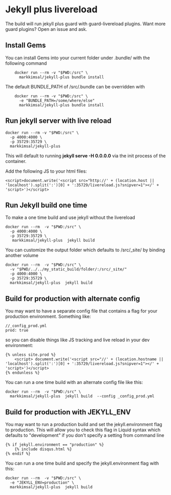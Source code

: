 Jekyll plus livereload
=====

The build will run jekyll plus guard with guard-livereload plugins.  Want more guard plugins?  Open an issue and ask.

Install Gems
----

You can install Gems into your current folder under .bundle/ with the following command

```
    docker run --rm -v "$PWD:/src" \
      markkimsal/jekyll-plus bundle install
```

The default BUNDLE\_PATH of /src/.bundle can be overridden with

```
    docker run --rm -v "$PWD:/src" \
	  -e "BUNDLE_PATH=/some/where/else"
      markkimsal/jekyll-plus bundle install
```


Run jekyll server with live reload
-----------

    docker run --rm -v "$PWD:/src" \
      -p 4000:4000 \
      -p 35729:35729 \
      markkimsal/jekyll-plus

This will default to running **jekyll serve -H 0.0.0.0** via the init process of the container.

Add the following JS to your html files:

    <script>document.write('<script src="http://' + (location.host || 'localhost').split(':')[0] + ':35729/livereload.js?snipver=1"></' + 'script>')</script>

Run Jekyll build one time
-----------------
To make a one time build and use jekyll without the livereload

    docker run --rm  -v "$PWD:/src" \
      -p 4000:4000 \
      -p 35729:35729 \
       markkimsal/jekyll-plus  jekyll build


You can customize the output folder which defaults to /src/\_site/ by binding another volume

    docker run --rm  -v "$PWD:/src" \
      -v "$PWD/../../my_static_build/folder/:/src/_site/" 
      -p 4000:4000 \
      -p 35729:35729 \
      markkimsal/jekyll-plus  jekyll build

Build for production with alternate config
-----------------
You may want to have a separate config file that contains a flag for your production environment.  Something like:

    //_config_prod.yml
    prod: true

so you can disable things like JS tracking and live reload in your dev environment:

    {% unless site.prod %}                                                                                                                                                                  
        <script> document.write('<script src="//' + (location.hostname || 'localhost').split(':')[0] + ':35729/livereload.js?snipver=1"></' + 'script>')</script>                           
    {% endunless %} 

You can run a one time build with an alternate config file like this:

    docker run --rm  -v "$PWD:/src" \
      markkimsal/jekyll-plus  jekyll build  --config _config_prod.yml

Build for production with JEKYLL\_ENV
-----------------
You may want to run a production build and set the jekyll.environment flag to production.  This will allow you to check this flag in Liquid syntax which defaults to "development" if you don't specify a setting from command line

    {% if jekyll.environment == "production" %}
        {% include disqus.html %}
    {% endif %}

You can run a one time build and specify the jekyll.environment flag with this:

    docker run --rm  -v "$PWD:/src" \
	  -e "JEKYLL_ENV=production" \
      markkimsal/jekyll-plus  jekyll build
